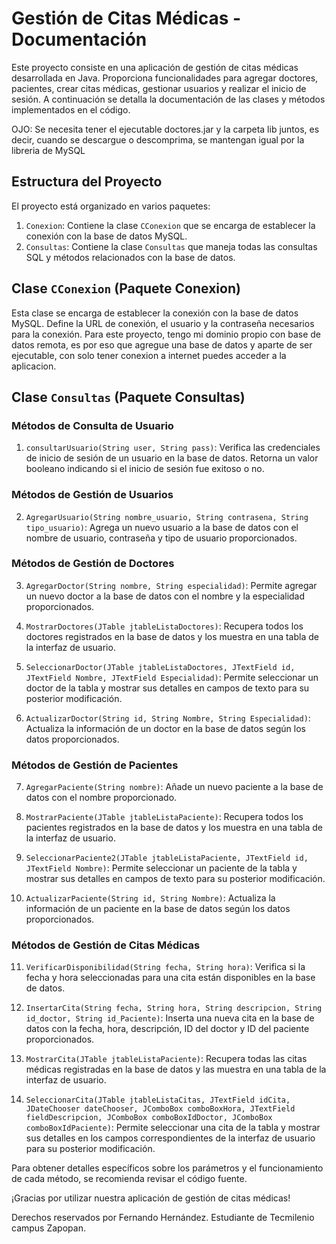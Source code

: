 # Gestión de Citas Médicas - Documentación

Este proyecto consiste en una aplicación de gestión de citas médicas desarrollada en Java. Proporciona funcionalidades para agregar doctores, pacientes, crear citas médicas, gestionar usuarios y realizar el inicio de sesión. A continuación se detalla la documentación de las clases y métodos implementados en el código.

OJO:
Se necesita tener el ejecutable doctores.jar y la carpeta lib juntos, es decir, cuando se descargue o descomprima, se mantengan igual por la libreria de MySQL

## Estructura del Proyecto

El proyecto está organizado en varios paquetes:

1. `Conexion`: Contiene la clase `CConexion` que se encarga de establecer la conexión con la base de datos MySQL.
2. `Consultas`: Contiene la clase `Consultas` que maneja todas las consultas SQL y métodos relacionados con la base de datos.

## Clase `CConexion` (Paquete Conexion)

Esta clase se encarga de establecer la conexión con la base de datos MySQL. Define la URL de conexión, el usuario y la contraseña necesarios para la conexión.
Para este proyecto, tengo mi dominio propio con base de datos remota, es por eso que agregue una base de datos y aparte de ser ejecutable, con solo tener conexion a internet puedes acceder a la aplicacion.

## Clase `Consultas` (Paquete Consultas)

### Métodos de Consulta de Usuario

1. `consultarUsuario(String user, String pass)`: Verifica las credenciales de inicio de sesión de un usuario en la base de datos. Retorna un valor booleano indicando si el inicio de sesión fue exitoso o no.

### Métodos de Gestión de Usuarios

2. `AgregarUsuario(String nombre_usuario, String contrasena, String tipo_usuario)`: Agrega un nuevo usuario a la base de datos con el nombre de usuario, contraseña y tipo de usuario proporcionados.

### Métodos de Gestión de Doctores

3. `AgregarDoctor(String nombre, String especialidad)`: Permite agregar un nuevo doctor a la base de datos con el nombre y la especialidad proporcionados.

4. `MostrarDoctores(JTable jtableListaDoctores)`: Recupera todos los doctores registrados en la base de datos y los muestra en una tabla de la interfaz de usuario.

5. `SeleccionarDoctor(JTable jtableListaDoctores, JTextField id, JTextField Nombre, JTextField Especialidad)`: Permite seleccionar un doctor de la tabla y mostrar sus detalles en campos de texto para su posterior modificación.

6. `ActualizarDoctor(String id, String Nombre, String Especialidad)`: Actualiza la información de un doctor en la base de datos según los datos proporcionados.

### Métodos de Gestión de Pacientes

7. `AgregarPaciente(String nombre)`: Añade un nuevo paciente a la base de datos con el nombre proporcionado.

8. `MostrarPaciente(JTable jtableListaPaciente)`: Recupera todos los pacientes registrados en la base de datos y los muestra en una tabla de la interfaz de usuario.

9. `SeleccionarPaciente2(JTable jtableListaPaciente, JTextField id, JTextField Nombre)`: Permite seleccionar un paciente de la tabla y mostrar sus detalles en campos de texto para su posterior modificación.

10. `ActualizarPaciente(String id, String Nombre)`: Actualiza la información de un paciente en la base de datos según los datos proporcionados.

### Métodos de Gestión de Citas Médicas

11. `VerificarDisponibilidad(String fecha, String hora)`: Verifica si la fecha y hora seleccionadas para una cita están disponibles en la base de datos.

12. `InsertarCita(String fecha, String hora, String descripcion, String id_doctor, String id_Paciente)`: Inserta una nueva cita en la base de datos con la fecha, hora, descripción, ID del doctor y ID del paciente proporcionados.

13. `MostrarCita(JTable jtableListaPaciente)`: Recupera todas las citas médicas registradas en la base de datos y las muestra en una tabla de la interfaz de usuario.

14. `SeleccionarCita(JTable jtableListaCitas, JTextField idCita, JDateChooser dateChooser, JComboBox comboBoxHora, JTextField fieldDescripcion, JComboBox comboBoxIdDoctor, JComboBox comboBoxIdPaciente)`: Permite seleccionar una cita de la tabla y mostrar sus detalles en los campos correspondientes de la interfaz de usuario para su posterior modificación.

Para obtener detalles específicos sobre los parámetros y el funcionamiento de cada método, se recomienda revisar el código fuente.

¡Gracias por utilizar nuestra aplicación de gestión de citas médicas!

Derechos reservados por Fernando Hernández.
Estudiante de Tecmilenio campus Zapopan.
